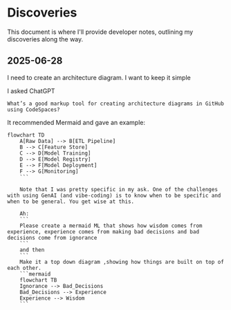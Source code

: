 # Discoveries

This document is where I'll provide developer notes, outlining my discoveries along the way.

## 2025-06-28
I need to create an architecture diagram. I want to keep it simple 

I asked ChatGPT
```
What’s a good markup tool for creating architecture diagrams in GitHub using CodeSpaces?
```

It recommended Mermaid and gave an example:

```mermaid
flowchart TD
    A[Raw Data] --> B[ETL Pipeline]
    B --> C[Feature Store]
    C --> D[Model Training]
    D --> E[Model Registry]
    E --> F[Model Deployment]
    F --> G[Monitoring]
    ```

    Note that I was pretty specific in my ask. One of the challenges with using GenAI (and vibe-coding) is to know when to be specific and when to be general. You get wise at this.

    Ah: 
    ```
    Please create a mermaid ML that shows how wisdom comes from experience, experience comes from making bad decisions and bad decisions come from ignorance
    ```
    and then
    ```
    Make it a top down diagram ,showing how things are built on top of each other.
    ```mermaid 
    flowchart TB
    Ignorance --> Bad_Decisions
    Bad_Decisions --> Experience
    Experience --> Wisdom
    ```